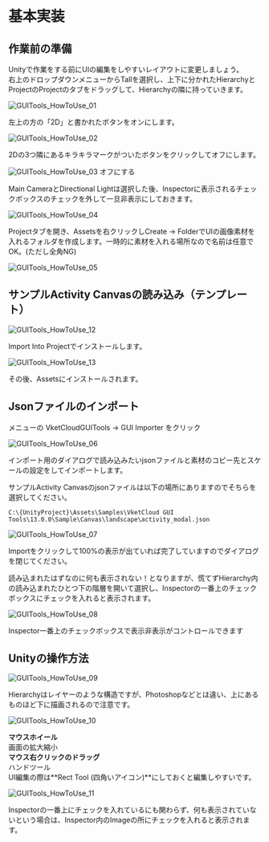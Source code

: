 # 基本実装

## 作業前の準備

Unityで作業をする前にUIの編集をしやすいレイアウトに変更しましょう。  
右上のドロップダウンメニューからTallを選択し、上下に分かれたHierarchyとProjectのProjectのタブをドラッグして、Hierarchyの隣に持っていきます。

![GUITools_HowToUse_01](img/GUITools_HowToUse_01.jpg)

左上の方の「2D」と書かれたボタンをオンにします。

![GUITools_HowToUse_02](img/GUITools_HowToUse_02.jpg)

2Dの3つ隣にあるキラキラマークがついたボタンをクリックしてオフにします。

![GUITools_HowToUse_03](img/GUITools_HowToUse_03.jpg)
オフにする

Main CameraとDirectional Lightは選択した後、Inspectorに表示されるチェックボックスのチェックを外して一旦非表示にしておきます。

![GUITools_HowToUse_04](img/GUITools_HowToUse_04.jpg)

Projectタブを開き、Assetsを右クリックしCreate → FolderでUIの画像素材を入れるフォルダを作成します。一時的に素材を入れる場所なので名前は任意でOK。(ただし全角NG)

![GUITools_HowToUse_05](img/GUITools_HowToUse_05.jpg)

## サンプルActivity Canvasの読み込み（テンプレート）

![GUITools_HowToUse_12](img/GUITools_HowToUse_12.jpg)

Import Into Projectでインストールします。

![GUITools_HowToUse_13](img/GUITools_HowToUse_13.jpg)

その後、Assetsにインストールされます。


## Jsonファイルのインポート

メニューの VketCloudGUITools → GUI Importer をクリック

![GUITools_HowToUse_06](img/GUITools_HowToUse_06.jpg)

インポート用のダイアログで読み込みたいjsonファイルと素材のコピー先とスケールの設定をしてインポートします。

サンプルActivity Canvasのjsonファイルは以下の場所にありますのでそちらを選択してください。

`C:\{UnityProject}\Assets\Samples\VketCloud GUI Tools\13.0.0\Sample\Canvas\landscape\activity_modal.json`

![GUITools_HowToUse_07](img/GUITools_HowToUse_07.jpg)

Importをクリックして100%の表示が出ていれば完了していますのでダイアログを閉じてください。

読み込まれたはずなのに何も表示されない！となりますが、慌てずHierarchy内の読み込まれたひとつ下の階層を開いて選択し、Inspectorの一番上のチェックボックスにチェックを入れると表示されます。

![GUITools_HowToUse_08](img/GUITools_HowToUse_08.jpg)

Inspector一番上のチェックボックスで表示非表示がコントロールできます

## Unityの操作方法

![GUITools_HowToUse_09](img/GUITools_HowToUse_09.jpg)

Hierarchyはレイヤーのような構造ですが、Photoshopなどとは違い、上にあるものほど下に描画されるので注意です。

![GUITools_HowToUse_10](img/GUITools_HowToUse_10.jpg)

**マウスホイール**  
画面の拡大縮小  
**マウス右クリックのドラッグ**  
ハンドツール  
UI編集の際は**Rect Tool (四角いアイコン)**にしておくと編集しやすいです。

![GUITools_HowToUse_11](img/GUITools_HowToUse_11.jpg)

Inspectorの一番上にチェックを入れているにも関わらず、何も表示されていないという場合は、Inspector内のImageの所にチェックを入れると表示されます。
